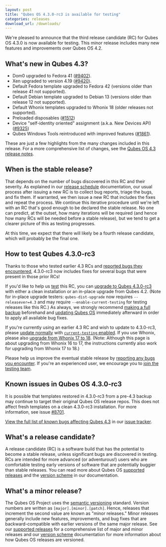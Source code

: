 ```yaml
---
layout: post
title: "Qubes OS 4.3.0-rc3 is available for testing"
categories: releases
download_url: /downloads/
---
```


We're pleased to announce that the third release candidate (RC) for Qubes OS 4.3.0 is now available for testing. This minor release includes many new features and improvements over Qubes OS 4.2.

## What's new in Qubes 4.3?

- Dom0 upgraded to Fedora 41 ([#9402](https://github.com/QubesOS/qubes-issues/issues/9402)).
- Xen upgraded to version 4.19 ([#9420](https://github.com/QubesOS/qubes-issues/issues/9420)).
- Default Fedora template upgraded to Fedora 42 (versions older than release 41 not supported).
- Default Debian template upgraded to Debian 13 (versions older than release 12 not supported).
- Default Whonix templates upgraded to Whonix 18 (older releases not supported).
- Preloaded disposables ([#1512](https://github.com/QubesOS/qubes-issues/issues/1512))
- Device "self-identity oriented" assignment (a.k.a. New Devices API) ([#9325](https://github.com/QubesOS/qubes-issues/issues/9325))
- Qubes Windows Tools reintroduced with improved features ([#1861](https://github.com/QubesOS/qubes-issues/issues/1861)).

These are just a few highlights from the many changes included in this release. For a more comprehensive list of changes, see the [Qubes OS 4.3 release notes](https://doc.qubes-os.org/en/latest/developer/releases/4_3/release-notes.html).

## When is the stable release?

That depends on the number of bugs discovered in this RC and their severity. As explained in our [release schedule](https://doc.qubes-os.org/en/latest/developer/releases/version-scheme.html#release-schedule) documentation, our usual process after issuing a new RC is to collect bug reports, triage the bugs, and fix them. If warranted, we then issue a new RC that includes the fixes and repeat the process. We continue this iterative procedure until we're left with an RC that's good enough to be declared the stable release. No one can predict, at the outset, how many iterations will be required (and hence how many RCs will be needed before a stable release), but we tend to get a clearer picture of this as testing progresses.

At this time, we expect that there will likely be a fourth release candidate, which will probably be the final one.

## How to test Qubes 4.3.0-rc3

Thanks to those who tested earlier 4.3 RCs and [reported bugs they encountered](https://doc.qubes-os.org/en/latest/introduction/issue-tracking.html), 4.3.0-rc3 now includes fixes for several bugs that were present in those prior RCs!

If you'd like to help us [test](https://doc.qubes-os.org/en/latest/user/downloading-installing-upgrading/testing.html) this RC, you can [upgrade to Qubes 4.3.0-rc3](https://doc.qubes-os.org/en/latest/user/downloading-installing-upgrading/upgrade/4_3.html) with either a clean installation or an in-place upgrade from Qubes 4.2. (Note for in-place upgrade testers: `qubes-dist-upgrade` now requires `--releasever=4.3` and may require `--enable-current-testing` for testing releases like this RC.) As always, we strongly recommend [making a full backup](https://doc.qubes-os.org/en/latest/user/how-to-guides/how-to-back-up-restore-and-migrate.html) beforehand and [updating Qubes OS](https://doc.qubes-os.org/en/latest/user/how-to-guides/how-to-update.html) immediately afterward in order to apply all available bug fixes.

If you're currently using an earlier 4.3 RC and wish to update to 4.3.0-rc3, please [update normally](https://doc.qubes-os.org/en/latest/user/how-to-guides/how-to-update.html) with [`current-testing` enabled](https://doc.qubes-os.org/en/latest/user/downloading-installing-upgrading/testing.html#updates). If you use Whonix, please also [upgrade from Whonix 17 to 18](https://www.whonix.org/wiki/Release_Upgrade_16_to_17). (Note: Although this page is about upgrading from Whonix 16 to 17, the instructions currently also work for upgrading from Whonix 17 to 18.)

Please help us improve the eventual stable release by [reporting any bugs you encounter](https://doc.qubes-os.org/en/latest/introduction/issue-tracking.html). If you're an experienced user, we encourage you to [join the testing team](https://forum.qubes-os.org/t/joining-the-testing-team/5190).

## Known issues in Qubes OS 4.3.0-rc3

It is possible that templates restored in 4.3.0-rc3 from a pre-4.3 backup may continue to target their original Qubes OS release repos. This does not affect fresh templates on a clean 4.3.0-rc3 installation. For more information, see issue [#8701](https://github.com/QubesOS/qubes-issues/issues/8701).

[View the full list of known bugs affecting Qubes 4.3](https://github.com/QubesOS/qubes-issues/issues?q=is%3Aissue%20type%3ABug%20label%3Aaffects-4.3%20-label%3A%22R%3A%20cannot%20reproduce%22%20-label%3A%22R%3A%20declined%22%20-label%3A%22R%3A%20duplicate%22%20-label%3A%22R%3A%20not%20applicable%22%20-label%3A%22R%3A%20self-closed%22%20-label%3A%22R%3A%20upstream%20issue%22) in our [issue tracker](https://doc.qubes-os.org/en/latest/introduction/issue-tracking.html).

## What's a release candidate?

A release candidate (RC) is a software build that has the potential to become a stable release, unless significant bugs are discovered in testing. RCs are intended for more advanced (or adventurous!) users who are comfortable testing early versions of software that are potentially buggier than stable releases. You can read more about Qubes OS [supported releases](https://doc.qubes-os.org/en/latest/user/downloading-installing-upgrading/supported-releases.html) and the [version scheme](https://doc.qubes-os.org/en/latest/developer/releases/version-scheme.html) in our documentation.

## What's a minor release?

The Qubes OS Project uses the [semantic versioning](https://semver.org/) standard. Version numbers are written as `[major].[minor].[patch]`. Hence, releases that increment the second value are known as "minor releases." Minor releases generally include new features, improvements, and bug fixes that are backward-compatible with earlier versions of the same major release. See our [supported releases](https://doc.qubes-os.org/en/latest/user/downloading-installing-upgrading/supported-releases.html) for a comprehensive list of major and minor releases and our [version scheme](https://doc.qubes-os.org/en/latest/developer/releases/version-scheme.html) documentation for more information about how Qubes OS releases are versioned.
